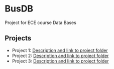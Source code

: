 # BusDB
Project for ECE course Data Bases

## Projects

- Project 1: [Description and link to project folder](https://github.com/apetridis/BusDB/tree/main/Project%20Deliverable%201)
- Project 2: [Description and link to project folder](https://github.com/apetridis/BusDB/tree/main/Project%20Deliverable%202)
- Project 3: [Description and link to project folder](https://github.com/apetridis/BusDB/tree/main/Project%20Deliverable%203)
